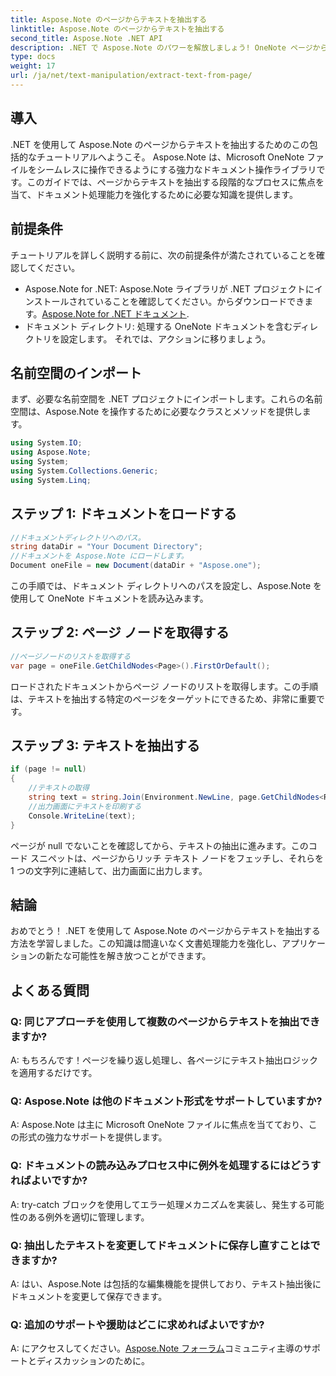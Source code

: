 ```yaml
---
title: Aspose.Note のページからテキストを抽出する
linktitle: Aspose.Note のページからテキストを抽出する
second_title: Aspose.Note .NET API
description: .NET で Aspose.Note のパワーを解放しましょう! OneNote ページからテキストを抽出する方法を段階的に学習します。今すぐ文書処理スキルを向上させましょう。
type: docs
weight: 17
url: /ja/net/text-manipulation/extract-text-from-page/
---
```

## 導入
.NET を使用して Aspose.Note のページからテキストを抽出するためのこの包括的なチュートリアルへようこそ。 Aspose.Note は、Microsoft OneNote ファイルをシームレスに操作できるようにする強力なドキュメント操作ライブラリです。このガイドでは、ページからテキストを抽出する段階的なプロセスに焦点を当て、ドキュメント処理能力を強化するために必要な知識を提供します。
## 前提条件
チュートリアルを詳しく説明する前に、次の前提条件が満たされていることを確認してください。
-  Aspose.Note for .NET: Aspose.Note ライブラリが .NET プロジェクトにインストールされていることを確認してください。からダウンロードできます。[Aspose.Note for .NET ドキュメント](https://reference.aspose.com/note/net/).
- ドキュメント ディレクトリ: 処理する OneNote ドキュメントを含むディレクトリを設定します。
それでは、アクションに移りましょう。
## 名前空間のインポート
まず、必要な名前空間を .NET プロジェクトにインポートします。これらの名前空間は、Aspose.Note を操作するために必要なクラスとメソッドを提供します。
```csharp
using System.IO;
using Aspose.Note;
using System;
using System.Collections.Generic;
using System.Linq;
```
## ステップ 1: ドキュメントをロードする
```csharp
//ドキュメントディレクトリへのパス。
string dataDir = "Your Document Directory";
//ドキュメントを Aspose.Note にロードします。
Document oneFile = new Document(dataDir + "Aspose.one");
```
この手順では、ドキュメント ディレクトリへのパスを設定し、Aspose.Note を使用して OneNote ドキュメントを読み込みます。
## ステップ 2: ページ ノードを取得する
```csharp
//ページノードのリストを取得する
var page = oneFile.GetChildNodes<Page>().FirstOrDefault();
```
ロードされたドキュメントからページ ノードのリストを取得します。この手順は、テキストを抽出する特定のページをターゲットにできるため、非常に重要です。
## ステップ 3: テキストを抽出する
```csharp
if (page != null)
{
    //テキストの取得
    string text = string.Join(Environment.NewLine, page.GetChildNodes<RichText>().Select(e => e.Text)) + Environment.NewLine;
    //出力画面にテキストを印刷する
    Console.WriteLine(text);
}
```
ページが null でないことを確認してから、テキストの抽出に進みます。このコード スニペットは、ページからリッチ テキスト ノードをフェッチし、それらを 1 つの文字列に連結して、出力画面に出力します。
## 結論
おめでとう！ .NET を使用して Aspose.Note のページからテキストを抽出する方法を学習しました。この知識は間違いなく文書処理能力を強化し、アプリケーションの新たな可能性を解き放つことができます。
## よくある質問
### Q: 同じアプローチを使用して複数のページからテキストを抽出できますか?
A: もちろんです！ページを繰り返し処理し、各ページにテキスト抽出ロジックを適用するだけです。
### Q: Aspose.Note は他のドキュメント形式をサポートしていますか?
A: Aspose.Note は主に Microsoft OneNote ファイルに焦点を当てており、この形式の強力なサポートを提供します。
### Q: ドキュメントの読み込みプロセス中に例外を処理するにはどうすればよいですか?
A: try-catch ブロックを使用してエラー処理メカニズムを実装し、発生する可能性のある例外を適切に管理します。
### Q: 抽出したテキストを変更してドキュメントに保存し直すことはできますか?
A: はい、Aspose.Note は包括的な編集機能を提供しており、テキスト抽出後にドキュメントを変更して保存できます。
### Q: 追加のサポートや援助はどこに求めればよいですか?
 A: にアクセスしてください。[Aspose.Note フォーラム](https://forum.aspose.com/c/note/28)コミュニティ主導のサポートとディスカッションのために。